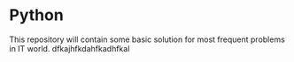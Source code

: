 # Python
This repository will contain some basic solution for most frequent problems in IT world.
dfkajhfkdahfkadhfkal
